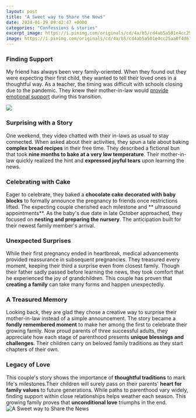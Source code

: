```yaml
---
layout: post
title: "A Sweet way to Share the News"
date: 2024-01-29 09:42:47 +0000
categories: "Confessions & stories"
excerpt_image: https://i.pinimg.com/originals/cd/4a/b5/cd4ab5a501e4cc25aa0f4d61916348ab.jpg
image: https://i.pinimg.com/originals/cd/4a/b5/cd4ab5a501e4cc25aa0f4d61916348ab.jpg
---
```


### Finding Support  
My friend has always been very family-oriented. When they found out they were expecting their first child, they wanted to tell their loved ones in a thoughtful way. As a teacher, the timing was difficult with schools closing due to the pandemic. They knew their mother-in-law would [provide emotional support](https://yt.io.vn/collection/alewine) during this transition.

![](http://www.minivanministries.com/wp-content/uploads/2017/10/IMG_4926.jpg)
### Surprising with a Story  
One weekend, they video chatted with their in-laws as usual to stay connected. When asked about their activities, they spun a tale about baking **complex bread recipes** in their free time. They described a fictional bun that took **nine months to bake at a very low temperature**. Their mother-in-law quickly realized the hint and **expressed joyful tears** upon learning the news.  
### Celebrating with Cake  
Eager to celebrate, they baked a **chocolate cake decorated with baby blocks** to formally announce the pregnancy to friends once restrictions lifted. The expecting couple cherished each milestone and ** ultrasound appointments**. As the baby's due date in late October approached, they focused on **nesting and preparing the nursery**. The anticipation built for their newest family member's arrival.
### Unexpected Surprises  
While their first pregnancy ended in heartbreak, medical advancements provided reassurance in subsequent pregnancies. They treasured every moment, keeping their third a surprise even from closest family. Though their father sadly passed before learning the news, they took comfort that he experienced the joy of grandchildren. This couple has proven that **creating a family** can take many forms and happen unexpectedly.
### A Treasured Memory  
Looking back, they are glad they chose a creative way to surprise their mother-in-law instead of a simple announcement. The story became a **fondly remembered moment** to make her among the first to celebrate their growing family. Now proud parents of three successful adults, they appreciate how each stage of parenthood presents **unique blessings and challenges**. Their children carry on beloved family traditions as they start chapters of their own.  
### Legacy of Love  
This couple's story shows the importance of **thoughtful traditions** to mark life's milestones.Their children will surely pass on their parents' **heart for family values** to future generations. While paths to parenthood vary widely, finding support within close relationships helps weather each season. This growing family proves that **unconditional love** triumphs in the end.
![A Sweet way to Share the News](https://i.pinimg.com/originals/cd/4a/b5/cd4ab5a501e4cc25aa0f4d61916348ab.jpg)